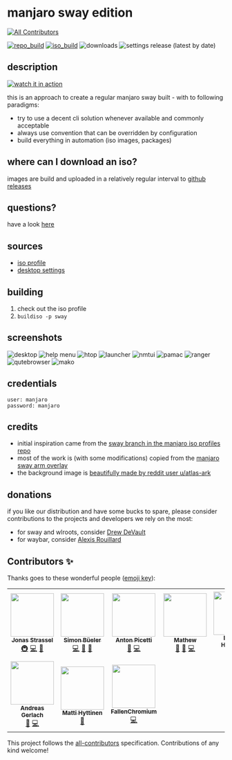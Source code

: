 # manjaro sway edition
<!-- ALL-CONTRIBUTORS-BADGE:START - Do not remove or modify this section -->
[![All Contributors](https://img.shields.io/badge/all_contributors-10-orange.svg?style=flat-square)](#contributors-)
<!-- ALL-CONTRIBUTORS-BADGE:END -->
[![repo_build](https://github.com/manjaro-sway/packages/workflows/repo-add/badge.svg?event=repository_dispatch)](https://github.com/manjaro-sway/packages/actions)
[![iso_build](https://github.com/manjaro-sway/manjaro-sway/workflows/iso_build/badge.svg?event=repository_dispatch)](https://github.com/manjaro-sway/manjaro-sway/actions)
![downloads](https://img.shields.io/badge/dynamic/json?color=green&label=downloads&cache=3600&query=count&url=https%3A%2F%2Freleases-download-count.vercel.app%2Fapi%2Fmanjaro-sway%2Fmanjaro-sway%3Fsuffix%3Diso%2Czip)
![settings release (latest by date)](https://img.shields.io/github/v/release/manjaro-sway/desktop-settings)

## description

[![watch it in action](https://img.youtube.com/vi/34DIO61GxAE/0.jpg)](https://www.youtube.com/watch?v=34DIO61GxAE "watch it in action")

this is an approach to create a regular manjaro sway built - with to following paradigms:

- try to use a decent cli solution whenever available and commonly acceptable
- always use convention that can be overridden by configuration
- build everything in automation (iso images, packages)

## where can I download an iso?

images are build and uploaded in a relatively regular interval to [github releases](https://github.com/manjaro-sway/manjaro-sway/releases)

## questions?

have a look [here](SUPPORT.md)

## sources

- [iso profile](https://github.com/manjaro-sway/iso-profiles/tree/sway/community/sway)
- [desktop settings](https://github.com/manjaro-sway/desktop-settings/tree/sway/community/sway)

## building

1. check out the iso profile
2. `buildiso -p sway`

## screenshots

![desktop](docs/_includes/desktop.png?raw=true)
![help menu](docs/_includes/help.png?raw=true)
![htop](docs/_includes/htop.png?raw=true)
![launcher](docs/_includes/launcher.png?raw=true)
![nmtui](docs/_includes/nmtui.png?raw=true)
![pamac](docs/_includes/pamac.png?raw=true)
![ranger](docs/_includes/ranger.png?raw=true)
![qutebrowser](docs/_includes/qutebrowser.png?raw=true)
![mako](docs/_includes/mako.png?raw=true)

## credentials

```
user: manjaro
password: manjaro
```

## credits

- initial inspiration came from the [sway branch in the manjaro iso profiles repo](https://gitlab.manjaro.org/profiles-and-settings/iso-profiles/-/tree/sway)
- most of the work is (with some modifications) copied from the [manjaro sway arm overlay](https://gitlab.manjaro.org/manjaro-arm/applications/arm-profiles/-/tree/master/overlays/sway)
- the background image is [beautifully made by reddit user u/atlas-ark](https://www.reddit.com/r/wallpaper/comments/kmh680/1920x1080_all_resolutions_available_dark_light/?utm_source=share&utm_medium=web2x&context=3)

## donations

if you like our distribution and have some bucks to spare, please consider contributions to the projects and developers we rely on the most:

- for sway and wlroots, consider [Drew DeVault](https://drewdevault.com/donate)
- for waybar, consider [Alexis Rouillard](https://github.com/sponsors/Alexays)

## Contributors ✨

Thanks goes to these wonderful people ([emoji key](https://allcontributors.org/docs/en/emoji-key)):

<!-- ALL-CONTRIBUTORS-LIST:START - Do not remove or modify this section -->
<!-- prettier-ignore-start -->
<!-- markdownlint-disable -->
<table>
  <tr>
    <td align="center"><a href="https://jonas-strassel.de/"><img src="https://avatars.githubusercontent.com/u/4662748?v=4?s=100" width="100px;" alt=""/><br /><sub><b>Jonas Strassel</b></sub></a><br /><a href="#infra-boredland" title="Infrastructure (Hosting, Build-Tools, etc)">🚇</a> <a href="https://github.com/Manjaro-Sway/manjaro-sway/commits?author=boredland" title="Code">💻</a> <a href="#maintenance-boredland" title="Maintenance">🚧</a></td>
    <td align="center"><a href="https://github.com/simon-bueler"><img src="https://avatars.githubusercontent.com/u/5940667?v=4?s=100" width="100px;" alt=""/><br /><sub><b>Simon Büeler</b></sub></a><br /><a href="https://github.com/Manjaro-Sway/manjaro-sway/commits?author=simon-bueler" title="Code">💻</a> <a href="#maintenance-simon-bueler" title="Maintenance">🚧</a> <a href="#ideas-simon-bueler" title="Ideas, Planning, & Feedback">🤔</a></td>
    <td align="center"><a href="https://github.com/AntonPicetti"><img src="https://avatars.githubusercontent.com/u/31367653?v=4?s=100" width="100px;" alt=""/><br /><sub><b>Anton Picetti</b></sub></a><br /><a href="https://github.com/Manjaro-Sway/manjaro-sway/issues?q=author%3AAntonPicetti" title="Bug reports">🐛</a> <a href="https://github.com/Manjaro-Sway/manjaro-sway/commits?author=AntonPicetti" title="Code">💻</a></td>
    <td align="center"><a href="https://github.com/Mathew-D"><img src="https://avatars.githubusercontent.com/u/44036272?v=4?s=100" width="100px;" alt=""/><br /><sub><b>Mathew</b></sub></a><br /><a href="https://github.com/Manjaro-Sway/manjaro-sway/issues?q=author%3AMathew-D" title="Bug reports">🐛</a> <a href="#ideas-Mathew-D" title="Ideas, Planning, & Feedback">🤔</a> <a href="https://github.com/Manjaro-Sway/manjaro-sway/commits?author=Mathew-D" title="Code">💻</a></td>
    <td align="center"><a href="https://github.com/bhartshorn"><img src="https://avatars.githubusercontent.com/u/56871?v=4?s=100" width="100px;" alt=""/><br /><sub><b>Brandon Hartshorn</b></sub></a><br /><a href="https://github.com/Manjaro-Sway/manjaro-sway/issues?q=author%3Abhartshorn" title="Bug reports">🐛</a></td>
    <td align="center"><a href="https://www.andrevallestero.com"><img src="https://avatars.githubusercontent.com/u/39736205?v=4?s=100" width="100px;" alt=""/><br /><sub><b>Andre Vallestero</b></sub></a><br /><a href="#design-AndreVallestero" title="Design">🎨</a></td>
    <td align="center"><a href="http://falco.dev"><img src="https://avatars.githubusercontent.com/u/1385470?v=4?s=100" width="100px;" alt=""/><br /><sub><b>Rafael dos Santos Silva</b></sub></a><br /><a href="https://github.com/Manjaro-Sway/manjaro-sway/commits?author=xfalcox" title="Code">💻</a></td>
  </tr>
  <tr>
    <td align="center"><a href="http://www.appelgriebsch.org"><img src="https://avatars.githubusercontent.com/u/6803419?v=4?s=100" width="100px;" alt=""/><br /><sub><b>Andreas Gerlach</b></sub></a><br /><a href="#ideas-appelgriebsch" title="Ideas, Planning, & Feedback">🤔</a> <a href="https://github.com/Manjaro-Sway/manjaro-sway/commits?author=appelgriebsch" title="Code">💻</a></td>
    <td align="center"><a href="https://github.com/Chrysostomus"><img src="https://avatars.githubusercontent.com/u/12002226?v=4?s=100" width="100px;" alt=""/><br /><sub><b>Matti Hyttinen</b></sub></a><br /><a href="#ideas-Chrysostomus" title="Ideas, Planning, & Feedback">🤔</a></td>
    <td align="center"><a href="https://github.com/FallenChromium"><img src="https://avatars.githubusercontent.com/u/43214067?v=4?s=100" width="100px;" alt=""/><br /><sub><b>FallenChromium</b></sub></a><br /><a href="https://github.com/Manjaro-Sway/manjaro-sway/commits?author=FallenChromium" title="Code">💻</a></td>
  </tr>
</table>

<!-- markdownlint-restore -->
<!-- prettier-ignore-end -->

<!-- ALL-CONTRIBUTORS-LIST:END -->

This project follows the [all-contributors](https://github.com/all-contributors/all-contributors) specification. Contributions of any kind welcome!
